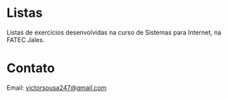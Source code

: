 # Listas

Listas de exercícios desenvolvidas na curso de Sistemas para Internet, na FATEC Jales.

# Contato

Email: victorsousa247@gmail.com
